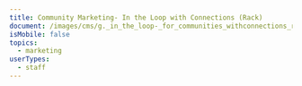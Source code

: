 ```yaml
---
title: Community Marketing- In the Loop with Connections (Rack)
document: /images/cms/g._in_the_loop-_for_communities_withconnections_rack_cards.pdf
isMobile: false
topics:
  - marketing
userTypes:
  - staff
---
```

